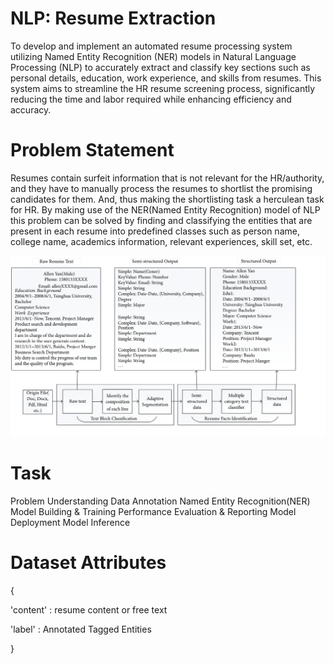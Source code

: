 # NLP: Resume Extraction

To develop and implement an automated resume processing system utilizing Named Entity Recognition (NER) models in Natural Language Processing (NLP) to accurately extract and classify key sections such as personal details, education, work experience,
and skills from resumes. This system aims to streamline the HR resume screening process, significantly reducing the time and labor required while enhancing efficiency and accuracy.


# Problem Statement


Resumes contain surfeit information that is not relevant for the HR/authority, and they have to manually process the resumes to shortlist the promising candidates for them. And, thus making the shortlisting task a herculean task for HR. By making use of the NER(Named Entity Recognition) model of NLP this problem can be solved by finding and classifying 
the entities that are present in each resume into predefined classes such as person name, college name, academics information, relevant experiences, skill set, etc.

![overview](images/project_overview.png)

# Task

Problem Understanding
Data Annotation
Named Entity Recognition(NER)
Model Building & Training
Performance Evaluation & Reporting
Model Deployment
Model Inference
 

# Dataset Attributes

{

'content' : resume content or free text

'label' : Annotated Tagged Entities

 }
